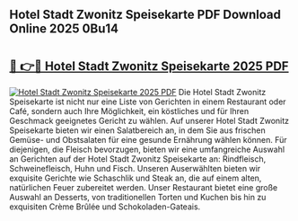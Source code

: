 ## Hotel Stadt Zwonitz Speisekarte PDF Download Online 2025 0Bu14

# <h2><a href="http://gcao06.nevu.top/?p=Hotel+Stadt+Zwonitz+Speisekarte">🔗 👉🔴 Hotel Stadt Zwonitz Speisekarte 2025 PDF</a></h2>

[![Hotel Stadt Zwonitz Speisekarte 2025 PDF](https://i.imgur.com/dBaPXMq.png)](http://gcao06.nevu.top/?p=Hotel+Stadt+Zwonitz+Speisekarte)
Die Hotel Stadt Zwonitz Speisekarte ist nicht nur eine Liste von Gerichten in einem Restaurant oder Café, sondern auch Ihre Möglichkeit, ein köstliches und für Ihren Geschmack geeignetes Gericht zu wählen. Auf unserer Hotel Stadt Zwonitz Speisekarte bieten wir einen Salatbereich an, in dem Sie aus frischen Gemüse- und Obstsalaten für eine gesunde Ernährung wählen können. Für diejenigen, die Fleisch bevorzugen, bieten wir eine umfangreiche Auswahl an Gerichten auf der Hotel Stadt Zwonitz Speisekarte an: Rindfleisch, Schweinefleisch, Huhn und Fisch. Unseren Auserwählten bieten wir exquisite Gerichte wie Schaschlik und Steak an, die auf einem alten, natürlichen Feuer zubereitet werden. Unser Restaurant bietet eine große Auswahl an Desserts, von traditionellen Torten und Kuchen bis hin zu exquisiten Crème Brûlée und Schokoladen-Gateais.
